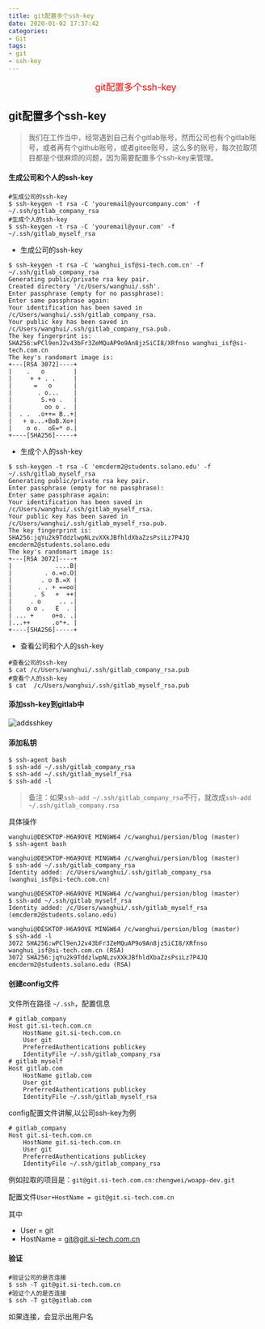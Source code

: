 ```yaml
---
title: git配置多个ssh-key
date: 2020-01-02 17:37:42
categories:
- Git
tags:
- git
- ssh-key
---
```


<center><font size=4 color="red">git配置多个ssh-key</font></center>

<!--more-->

## git配置多个ssh-key

> 我们在工作当中，经常遇到自己有个gitlab账号，然而公司也有个gitlab账号，或者再有个github账号，或者gitee账号，这么多的账号，每次拉取项目都是个很麻烦的问题，因为需要配置多个ssh-key来管理。

#### 生成公司和个人的ssh-key

```shell
#生成公司的ssh-key
$ ssh-keygen -t rsa -C 'youremail@yourcompany.com' -f ~/.ssh/gitlab_company_rsa
#生成个人的ssh-key
$ ssh-keygen -t rsa -C 'youremail@your.com' -f ~/.ssh/gitlab_myself_rsa
```

* 生成公司的ssh-key

```shell
$ ssh-keygen -t rsa -C 'wanghui_isf@si-tech.com.cn' -f ~/.ssh/gitlab_company_rsa
Generating public/private rsa key pair.
Created directory '/c/Users/wanghui/.ssh'.
Enter passphrase (empty for no passphrase):
Enter same passphrase again:
Your identification has been saved in /c/Users/wanghui/.ssh/gitlab_company_rsa.
Your public key has been saved in /c/Users/wanghui/.ssh/gitlab_company_rsa.pub.
The key fingerprint is:
SHA256:wPCl9enJ2v43bFr3ZeMQuAP9o9An8jzSiCI8/XRfnso wanghui_isf@si-tech.com.cn
The key's randomart image is:
+---[RSA 3072]----+
|    .   o        |
|     + + . .     |
|      =   o      |
|       . o...    |
|        S.+o .   |
|         oo o .  |
|  . .  .o++= B..+|
|   + o...+BoB.Xo+|
|    o o.  oE=* o.|
+----[SHA256]-----+
```

* 生成个人的ssh-key

```shell
$ ssh-keygen -t rsa -C 'emcderm2@students.solano.edu' -f ~/.ssh/gitlab_myself_rsa
Generating public/private rsa key pair.
Enter passphrase (empty for no passphrase):
Enter same passphrase again:
Your identification has been saved in /c/Users/wanghui/.ssh/gitlab_myself_rsa.
Your public key has been saved in /c/Users/wanghui/.ssh/gitlab_myself_rsa.pub.
The key fingerprint is:
SHA256:jqYu2k9TddzlwpNLzvXXkJBfhldXbaZzsPsiLz7P4JQ emcderm2@students.solano.edu
The key's randomart image is:
+---[RSA 3072]----+
|            ....B|
|         . o.=o.O|
|        . o B.=X |
|       . . + ==oo|
|      . S   +  ++|
|     . o     .. .|
|    o o .   E  . |
| ... +     o+o. .|
|...++      .o*+. |
+----[SHA256]-----+
```

* 查看公司和个人的ssh-key

```shell
#查看公司的ssh-key
$ cat /c/Users/wanghui/.ssh/gitlab_company_rsa.pub
#查看个人的ssh-key
$ cat  /c/Users/wanghui/.ssh/gitlab_myself_rsa.pub
```

#### 添加ssh-key到gitlab中

![addsshkey](addsshkey.jpg)

#### 添加私钥

```shell
$ ssh-agent bash
$ ssh-add ~/.ssh/gitlab_company_rsa
$ ssh-add ~/.ssh/gitlab_myself_rsa
$ ssh-add -l
```
> 备注：如果`ssh-add ~/.ssh/gitlab_company_rsa`不行，就改成`ssh-add ~/.ssh/gitlab_company.rsa`

具体操作

```shell
wanghui@DESKTOP-H6A9OVE MINGW64 /c/wanghui/persion/blog (master)
$ ssh-agent bash

wanghui@DESKTOP-H6A9OVE MINGW64 /c/wanghui/persion/blog (master)
$ ssh-add ~/.ssh/gitlab_company_rsa
Identity added: /c/Users/wanghui/.ssh/gitlab_company_rsa (wanghui_isf@si-tech.com.cn)

wanghui@DESKTOP-H6A9OVE MINGW64 /c/wanghui/persion/blog (master)
$ ssh-add ~/.ssh/gitlab_myself_rsa
Identity added: /c/Users/wanghui/.ssh/gitlab_myself_rsa (emcderm2@students.solano.edu)

wanghui@DESKTOP-H6A9OVE MINGW64 /c/wanghui/persion/blog (master)
$ ssh-add -l
3072 SHA256:wPCl9enJ2v43bFr3ZeMQuAP9o9An8jzSiCI8/XRfnso wanghui_isf@si-tech.com.cn (RSA)
3072 SHA256:jqYu2k9TddzlwpNLzvXXkJBfhldXbaZzsPsiLz7P4JQ emcderm2@students.solano.edu (RSA)
```

#### 创建config文件

文件所在路径 `~/.ssh`，配置信息

```config
# gitlab_company
Host git.si-tech.com.cn
    HostName git.si-tech.com.cn
    User git
    PreferredAuthentications publickey
    IdentityFile ~/.ssh/gitlab_company_rsa
# gitlab_myself
Host gitlab.com
    HostName gitlab.com
    User git
    PreferredAuthentications publickey
    IdentityFile ~/.ssh/gitlab_myself_rsa
```

config配置文件讲解,以公司ssh-key为例

```config
# gitlab_company
Host git.si-tech.com.cn
    HostName git.si-tech.com.cn
    User git
    PreferredAuthentications publickey
    IdentityFile ~/.ssh/gitlab_company_rsa
```

例如拉取的项目是：`git@git.si-tech.com.cn:chengwei/woapp-dev.git`

配置文件`User+HostName = git@git.si-tech.com.cn`

其中

* User = git
* HostName = git@git.si-tech.com.cn

#### 验证

```shell
#验证公司的是否连接
$ ssh -T git@git.si-tech.com.cn
#验证个人的是否连接
$ ssh -T git@gitlab.com
```

如果连接，会显示出用户名

